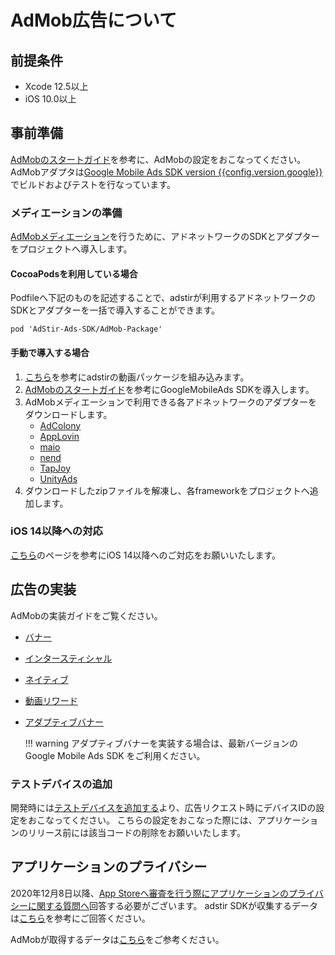 # AdMob広告について

## 前提条件

* Xcode 12.5以上
* iOS 10.0以上

## 事前準備

[AdMobのスタートガイド](https://developers.google.com/admob/ios/quick-start?hl=ja)を参考に、AdMobの設定をおこなってください。
AdMobアダプタは[Google Mobile Ads SDK version {{config.version.google}}](https://developers.google.com/admob/ios/rel-notes)でビルドおよびテストを行なっています。

### メディエーションの準備

[AdMobメディエーション](https://developers.google.com/admob/ios/mediate?hl=ja)を行うために、アドネットワークのSDKとアダプターをプロジェクトへ導入します。

#### CocoaPodsを利用している場合
Podfileへ下記のものを記述することで、adstirが利用するアドネットワークのSDKとアダプターを一括で導入することができます。

```
pod 'AdStir-Ads-SDK/AdMob-Package'
```

#### 手動で導入する場合

1. [こちら](../adstir/init/manual_integration.md#sdkの手動組み込み)を参考にadstirの動画パッケージを組み込みます。
1. [AdMobのスタートガイド](https://developers.google.com/admob/ios/quick-start?hl=ja#manual_download)を参考にGoogleMobileAds SDKを導入します。
1. AdMobメディエーションで利用できる各アドネットワークのアダプターをダウンロードします。
    * [AdColony](https://dl.google.com/googleadmobadssdk/mediation/ios/adcolony/AdColonyAdapter-{{config.version.adcolony}}.0.zip)
    * [AppLovin](https://dl.google.com/googleadmobadssdk/mediation/ios/applovin/AppLovinAdapter-{{config.version.applovin}}.0.zip)
    * [maio](https://dl.google.com/googleadmobadssdk/mediation/ios/maio/MaioAdapter-{{config.version.maio}}.0.zip)
    * [nend](https://dl.google.com/googleadmobadssdk/mediation/ios/nend/NendAdapter-{{config.version.nend}}.0.zip)
    * [TapJoy](https://dl.google.com/googleadmobadssdk/mediation/ios/tapjoy/TapjoyAdapter-{{config.version.tapjoy}}.0.zip)
    * [UnityAds](https://dl.google.com/googleadmobadssdk/mediation/ios/unity/UnityAdapter-{{config.version.unityads}}.0.zip)
1. ダウンロードしたzipファイルを解凍し、各frameworkをプロジェクトへ追加します。

### iOS 14以降への対応

[こちら](../adstir/init/ios14.md)のページを参考にiOS 14以降へのご対応をお願いいたします。

## 広告の実装

AdMobの実装ガイドをご覧ください。

* [バナー](https://developers.google.com/admob/ios/banner?hl=ja)
* [インタースティシャル](https://developers.google.com/admob/ios/interstitial?hl=ja)
* [ネイティブ](https://developers.google.com/admob/ios/native/start?hl=ja)
* [動画リワード](https://developers.google.com/admob/ios/rewarded-ads?hl=ja)
* [アダプティブバナー](https://developers.google.com/admob/ios/banner/adaptive?hl=ja)

    !!! warning
        アダプティブバナーを実装する場合は、最新バージョンのGoogle Mobile Ads SDK をご利用ください。

### テストデバイスの追加

開発時には[テストデバイスを追加する](https://developers.google.com/admob/ios/test-ads#add_your_test_device)より、広告リクエスト時にデバイスIDの設定をおこなってください。
こちらの設定をおこなった際には、アプリケーションのリリース前には該当コードの削除をお願いいたします。

## アプリケーションのプライバシー

2020年12月8日以降、[App Storeへ審査を行う際にアプリケーションのプライバシーに関する質問へ](https://developer.apple.com/app-store/app-privacy-details/)回答する必要がございます。
adstir SDKが収集するデータは[こちら](../adstir/info/privacy.md)を参考にご回答ください。

AdMobが取得するデータは[こちら](https://developers.google.com/admob/ios/data-disclosure?hl=ja)をご参考ください。
